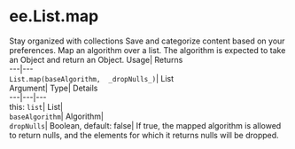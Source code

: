  
#  ee.List.map 
Stay organized with collections  Save and categorize content based on your preferences. 
Map an algorithm over a list. The algorithm is expected to take an Object and return an Object. Usage| Returns  
---|---  
`List.map(baseAlgorithm,  _dropNulls_)`| List  
Argument| Type| Details  
---|---|---  
this: `list`| List|   
`baseAlgorithm`| Algorithm|   
`dropNulls`| Boolean, default: false| If true, the mapped algorithm is allowed to return nulls, and the elements for which it returns nulls will be dropped.  
